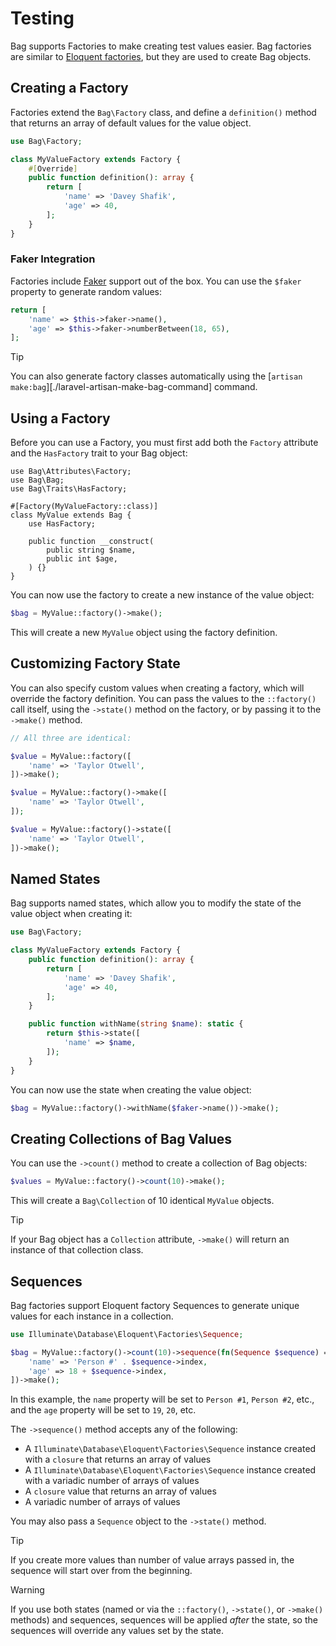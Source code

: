 # Testing

Bag supports Factories to make creating test values easier. Bag factories are similar to [Eloquent factories](https://laravel.com/docs/11.x/eloquent-factories), but they are used to create Bag objects.

## Creating a Factory

Factories extend the `Bag\Factory` class, and define a `definition()` method that returns an array of default values for the value object.

```php
use Bag\Factory;

class MyValueFactory extends Factory {
    #[Override]
    public function definition(): array {
        return [
            'name' => 'Davey Shafik',
            'age' => 40,
        ];
    }
}
```

### Faker Integration

Factories include [Faker](https://fakerphp.org) support out of the box. You can use the `$faker` property to generate random values:

```php
return [
    'name' => $this->faker->name(),
    'age' => $this->faker->numberBetween(18, 65),
];
```

> [!TIP]
> You can also generate factory classes automatically using the [`artisan make:bag`][./laravel-artisan-make-bag-command] command.

## Using a Factory

Before you can use a Factory, you must first add both the `Factory` attribute and the `HasFactory` trait to your Bag object:

```php{5,7}
use Bag\Attributes\Factory;
use Bag\Bag;
use Bag\Traits\HasFactory;

#[Factory(MyValueFactory::class)]
class MyValue extends Bag {
    use HasFactory;
    
    public function __construct(
        public string $name,
        public int $age,
    ) {}
}
```

You can now use the factory to create a new instance of the value object:

```php
$bag = MyValue::factory()->make();
```

This will create a new `MyValue` object using the factory definition.

## Customizing Factory State

You can also specify custom values when creating a factory, which will override the factory definition. You can pass the values to the `::factory()` call itself,
using the `->state()` method on the factory, or by passing it to the `->make()` method.

```php
// All three are identical:

$value = MyValue::factory([
    'name' => 'Taylor Otwell',
])->make();

$value = MyValue::factory()->make([
    'name' => 'Taylor Otwell',
]);

$value = MyValue::factory()->state([
    'name' => 'Taylor Otwell',
])->make();
```

## Named States

Bag supports named states, which allow you to modify the state of the value object when creating it:

```php
use Bag\Factory;

class MyValueFactory extends Factory {
    public function definition(): array {
        return [
            'name' => 'Davey Shafik',
            'age' => 40,
        ];
    }

    public function withName(string $name): static {
        return $this->state([
            'name' => $name,
        ]);
    }
}
```

You can now use the state when creating the value object:

```php
$bag = MyValue::factory()->withName($faker->name())->make();
```

## Creating Collections of Bag Values

You can use the `->count()` method to create a collection of Bag objects:

```php
$values = MyValue::factory()->count(10)->make();
```

This will create a `Bag\Collection` of 10 identical `MyValue` objects.

> [!TIP]
> If your Bag object has a `Collection` attribute, `->make()` will return an instance of that collection class.

## Sequences

Bag factories support Eloquent factory Sequences to generate unique values for each instance in a collection.

```php
use Illuminate\Database\Eloquent\Factories\Sequence;

$bag = MyValue::factory()->count(10)->sequence(fn(Sequence $sequence) => [
    'name' => 'Person #' . $sequence->index,
    'age' => 18 + $sequence->index,
])->make();
```

In this example, the `name` property will be set to `Person #1`, `Person #2`, etc., and the `age` property will be set to `19`, `20`, etc.

The `->sequence()` method accepts any of the following:

- A `Illuminate\Database\Eloquent\Factories\Sequence` instance created with a `closure` that returns an array of values
- A `Illuminate\Database\Eloquent\Factories\Sequence` instance created with a variadic number of arrays of values
- A `closure` value that returns an array of values
- A variadic number of arrays of values

You may also pass a `Sequence` object to the `->state()` method.

> [!TIP]
> If you create more values than number of value arrays passed in, the sequence will start over from the beginning.

> [!WARNING]
> If you use both states (named or via the `::factory()`, `->state()`, or `->make()` methods) and sequences, sequences will be applied _after_ the state, so the sequences will override any values set by the state.

